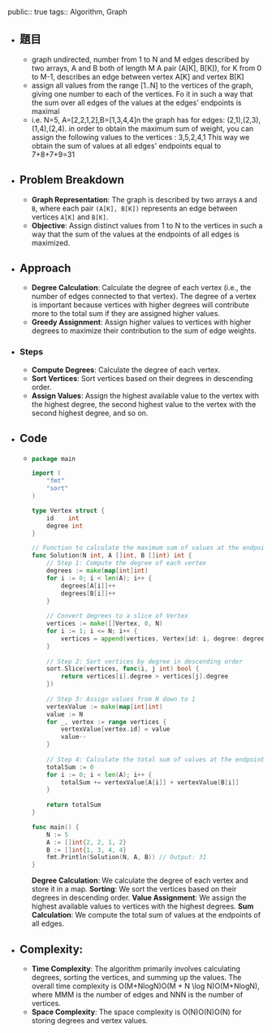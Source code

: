 public:: true
tags:: Algorithm, Graph

- ## 題目
	- graph undirected, number from 1 to N and M edges
	  described by two arrays, A and B both of length M
	  A pair (A[K], B[K]), for K from 0 to M-1, describes an edge between vertex A[K] and vertex B[K]
	- assign all values from the range [1..N] to the vertices of the graph, giving one number to each of the vertices. Fo it in such a way that the sum over all edges of the values at the edges' endpoints is maximal
	- i.e.
	  N=5, A=[2,2,1,2],B=[1,3,4,4]n the graph has for edges: (2,1),(2,3),(1,4),(2,4). in order to obtain the maximum sum of weight, you can assign the following values to the vertices : 3,5,2,4,1
	  This way we obtain the sum of values at all edges' endpoints equal to 7+8+7+9=31
- ## Problem Breakdown
	- **Graph Representation**: The graph is described by two arrays `A` and `B`, where each pair `(A[K], B[K])` represents an edge between vertices `A[K]` and `B[K]`.
	- **Objective**: Assign distinct values from 1 to N to the vertices in such a way that the sum of the values at the endpoints of all edges is maximized.
- ## Approach
	- **Degree Calculation**: 
	  Calculate the degree of each vertex (i.e., the number of edges connected to that vertex). The degree of a vertex is important because vertices with higher degrees will contribute more to the total sum if they are assigned higher values.
	- **Greedy Assignment**:
	  Assign higher values to vertices with higher degrees to maximize their contribution to the sum of edge weights.
- ### Steps
	- **Compute Degrees**: Calculate the degree of each vertex.
	- **Sort Vertices**: Sort vertices based on their degrees in descending order.
	- **Assign Values**: Assign the highest available value to the vertex with the highest degree, the second highest value to the vertex with the second highest degree, and so on.
- ## Code
	- ```go
	  package main
	  
	  import (
	      "fmt"
	      "sort"
	  )
	  
	  type Vertex struct {
	      id    int
	      degree int
	  }
	  
	  // Function to calculate the maximum sum of values at the endpoints of all edges
	  func Solution(N int, A []int, B []int) int {
	      // Step 1: Compute the degree of each vertex
	      degrees := make(map[int]int)
	      for i := 0; i < len(A); i++ {
	          degrees[A[i]]++
	          degrees[B[i]]++
	      }
	      
	      // Convert degrees to a slice of Vertex
	      vertices := make([]Vertex, 0, N)
	      for i := 1; i <= N; i++ {
	          vertices = append(vertices, Vertex{id: i, degree: degrees[i]})
	      }
	      
	      // Step 2: Sort vertices by degree in descending order
	      sort.Slice(vertices, func(i, j int) bool {
	          return vertices[i].degree > vertices[j].degree
	      })
	      
	      // Step 3: Assign values from N down to 1
	      vertexValue := make(map[int]int)
	      value := N
	      for _, vertex := range vertices {
	          vertexValue[vertex.id] = value
	          value--
	      }
	      
	      // Step 4: Calculate the total sum of values at the endpoints of all edges
	      totalSum := 0
	      for i := 0; i < len(A); i++ {
	          totalSum += vertexValue[A[i]] + vertexValue[B[i]]
	      }
	      
	      return totalSum
	  }
	  
	  func main() {
	      N := 5
	      A := []int{2, 2, 1, 2}
	      B := []int{1, 3, 4, 4}
	      fmt.Println(Solution(N, A, B)) // Output: 31
	  }
	  ```
	  
	  **Degree Calculation**: We calculate the degree of each vertex and store it in a map.
	  **Sorting**: We sort the vertices based on their degrees in descending order.
	  **Value Assignment**: We assign the highest available values to vertices with the highest degrees.
	  **Sum Calculation**: We compute the total sum of values at the endpoints of all edges.
- ## Complexity:
	- **Time Complexity**: The algorithm primarily involves calculating degrees, sorting the vertices, and summing up the values. The overall time complexity is O(M+Nlog⁡N)O(M + N \log N)O(M+NlogN), where MMM is the number of edges and NNN is the number of vertices.
	- **Space Complexity**: The space complexity is O(N)O(N)O(N) for storing degrees and vertex values.